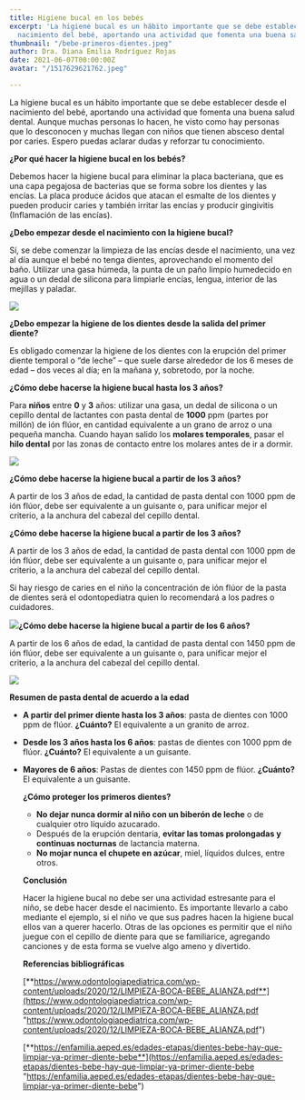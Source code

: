 ```yaml
---
title: Higiene bucal en los bebés
excerpt: 'La higiene bucal es un hábito importante que se debe establecer desde el
  nacimiento del bebé, aportando una actividad que fomenta una buena salud dental. '
thumbnail: "/bebe-primeros-dientes.jpeg"
author: Dra. Diana Emilia Rodríguez Rojas
date: 2021-06-07T00:00:00Z
avatar: "/1517629621762.jpeg"

---
```

La higiene bucal es un hábito importante que se debe establecer desde el nacimiento del bebé, aportando una actividad que fomenta una buena salud dental. Aunque muchas personas lo hacen, he visto como hay personas que lo desconocen y muchas llegan con niños que tienen absceso dental por caries. Espero puedas aclarar dudas y reforzar tu conocimiento.

**¿Por qué hacer la higiene bucal en los bebés?**

Debemos hacer la higiene bucal para eliminar la placa bacteriana, que es una capa pegajosa de bacterias que se forma sobre los dientes y las encías. La placa produce ácidos que atacan el esmalte de los dientes y pueden producir caries y también irritar las encías y producir gingivitis (Inflamación de las encías).

**¿Debo empezar desde el nacimiento con la higiene bucal?**

Sí, se debe comenzar la limpieza de las encías desde el nacimiento, una vez al día aunque el bebé no tenga dientes, aprovechando el momento del baño. Utilizar una gasa húmeda, la punta de un paño limpio humedecido en agua o un dedal de silicona para limpiarle encías, lengua, interior de las mejillas y paladar.

![](/encias_bebe-1024x682.jpeg)

**¿Debo empezar la higiene de los dientes desde la salida del primer diente?**

Es obligado comenzar la higiene de los dientes con la erupción del primer diente temporal o “de leche” – que suele darse alrededor de los 6 meses de edad – dos veces al día; en la mañana y, sobretodo, por la noche.

**¿Cómo debe hacerse la higiene bucal hasta los 3 años?**

Para **niños** entre **0** y **3** años: utilizar una gasa, un dedal de silicona o un cepillo dental de lactantes con pasta dental de **1000** ppm (partes por millón) de ión flúor, en cantidad equivalente a un grano de arroz o una pequeña mancha. Cuando hayan salido los **molares temporales**, pasar el **hilo dental** por las zonas de contacto entre los molares antes de ir a dormir.

![](/unnamed-1.jpeg)

**¿Cómo debe hacerse la higiene bucal a partir de los 3 años?**

A partir de los 3 años de edad, la cantidad de pasta dental con 1000 ppm de ión flúor, debe ser equivalente a un guisante o, para unificar mejor el criterio, a la anchura del cabezal del cepillo dental.

**¿Cómo debe hacerse la higiene bucal a partir de los 3 años?**

A partir de los 3 años de edad, la cantidad de pasta dental con 1000 ppm de ión flúor, debe ser equivalente a un guisante o, para unificar mejor el criterio, a la anchura del cabezal del cepillo dental.

Si hay riesgo de caries en el niño la concentración de ión flúor de la pasta de dientes será el odontopediatra quien lo recomendará a los padres o cuidadores.

**![](/img_2870_sin.jpeg)¿Cómo debe hacerse la higiene bucal a partir de los 6 años?**

A partir de los 6 años de edad, la cantidad de pasta dental con 1450 ppm de ión flúor, debe ser equivalente a un guisante o, para unificar mejor el criterio, a la anchura del cabezal del cepillo dental.

![](/higiene-bucodental-cuidar-los-dientes-de-los-ninos-a-diferentes-edades-620x349.jpeg)

**Resumen de pasta dental de acuerdo a la edad**

* **A partir del primer diente hasta los 3 años**: pasta de dientes con 1000 ppm de flúor. **¿Cuánto?** El equivalente a un granito de arroz.
* **Desde los 3 años hasta los 6 años**: pastas de dientes con 1000 ppm de flúor. **¿Cuánto?** El equivalente a un guisante.
* **Mayores de 6 años**: Pastas de dientes con 1450 ppm de flúor. **¿Cuánto?** El equivalente a un guisante.

  **¿Cómo proteger los primeros dientes?**
  * **No dejar nunca dormir al niño con un biberón de leche** o de cualquier otro líquido azucarado.
  * Después de la erupción dentaria, **evitar las tomas prolongadas y continuas nocturnas** de lactancia materna.
  * **No mojar nunca el chupete en azúcar**, miel, líquidos dulces, entre otros.

  **Conclusión**

  Hacer la higiene bucal no debe ser una actividad estresante para el niño, se debe hacer desde el nacimiento. Es importante llevarlo a cabo mediante el ejemplo, si el niño ve que sus padres hacen la higiene bucal ellos van a querer hacerlo. Otras de las opciones es permitir que el niño juegue con el cepillo de diente para que se familiarice, agregando canciones y de esta forma se vuelve algo ameno y divertido.

  **Referencias bibliográficas**

  [**https://www.odontologiapediatrica.com/wp-content/uploads/2020/12/LIMPIEZA-BOCA-BEBE_ALIANZA.pdf**](https://www.odontologiapediatrica.com/wp-content/uploads/2020/12/LIMPIEZA-BOCA-BEBE_ALIANZA.pdf "https://www.odontologiapediatrica.com/wp-content/uploads/2020/12/LIMPIEZA-BOCA-BEBE_ALIANZA.pdf")

  [**https://enfamilia.aeped.es/edades-etapas/dientes-bebe-hay-que-limpiar-ya-primer-diente-bebe**](https://enfamilia.aeped.es/edades-etapas/dientes-bebe-hay-que-limpiar-ya-primer-diente-bebe "https://enfamilia.aeped.es/edades-etapas/dientes-bebe-hay-que-limpiar-ya-primer-diente-bebe")